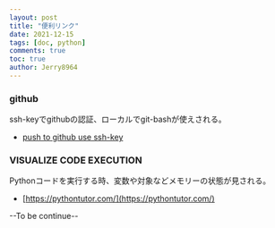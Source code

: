 ```yaml
---
layout: post
title: "便利リンク"
date: 2021-12-15
tags: [doc, python]
comments: true
toc: true
author: Jerry8964
---
```




### github

ssh-keyでgithubの認証、ローカルでgit-bashが使えされる。

* [push to github use ssh-key](https://gist.github.com/developius/c81f021eb5c5916013dc)



### VISUALIZE CODE EXECUTION

Pythonコードを実行する時、変数や対象などメモリーの状態が見される。

* [https://pythontutor.com/](https://pythontutor.com/)





--To be continue--
